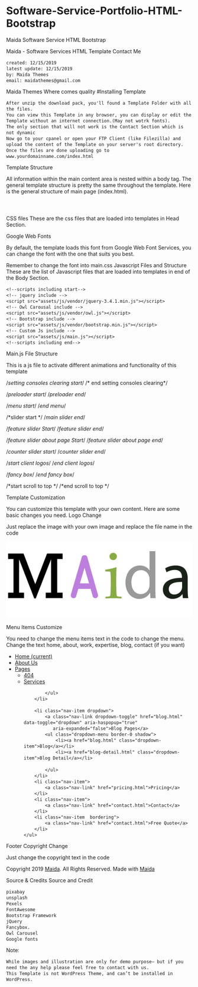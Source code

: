 # Software-Service-Portfolio-HTML-Bootstrap
Maida Software Service HTML Bootstrap

Maida - Software Services HTML Template
Contact Me

    created: 12/15/2019
    latest update: 12/15/2019
    by: Maida Themes
    email: maidathemes@gmail.com

Maida Themes Where comes quality
#Installing Template

    After unzip the download pack, you'll found a Template Folder with all the files.
    You can view this Template in any browser, you can display or edit the Template without an internet connection.(May not wotrk fonts).
    The only section that will not work is the Contact Section which is not dynamic
    Now go to your cpanel or open your FTP Client (like Filezilla) and upload the content of the Template on your server's root directory.
    Once the files are done uploading go to www.yourdomainname.com/index.html

Template Structure

All information within the main content area is nested within a body tag. The general template structure is pretty the same throughout the template. Here is the general structure of main page (index.html).

<!--Pre loader Start-->
<div class="spinner-wrapper"></div>
<!--Pre loader End-->

<!--Header starting-->
<header>
</header>
<!--Header ending-->

<!--slider section starting-->
<section>
</section>
<!--slider section ending-->

<!--Services section Starting-->
<section class="p-5">
</section>
<!--Services section ending-->

<!--Counter section Starting-->
<section class="section bg-counter pt-5  pb-5 position-relative"
         style="background: url('assets/img/slider/marvin-meyer-SYTO3xs06fU-unsplash.jpg') center center;">
</section>
<!--Counter section ending-->

<!--portfolio section start-->

<section id="portfolio" class="p-5">

</section>

<!--portfolio section ending-->

<!--Team section Start-->
<section id="team" class="p-5">

</section>

<!--Team section ending-->

<!--Latest Post section start-->

<section id="letestpost" class="p-5">
</section>

<!--Latest Post section ending-->

<!--Testimonial section ending-->
<section id="testimonial" class="p-5 testimonial-wrapper">

</section>
<!--Testimonial section ending-->

<!--Clients logos section strat-->
<section id="clientlogos" class="p-5 testimonial-wrapper">

</section>
<!--Clients logos section ending-->

<!--Contact section Start-->

<section id="Contact" class="p-5 testimonial-wrapper">

</section>

<!--Contact section ending-->

<!--Footer section starting-->

<footer class="mainfooter">

</footer>

<!--Footer section ending-->

<!--start scroll up-->
<a href="#" class="scrollup" style="display: block;"><i class="fa-angle-up fa"></i></a>
<!--end scroll up-->

 

 

 

 
CSS files
These are the css files that are loaded into templates in Head Section.

<!--Css Fonts and favicon Files start-->
<!-- favicon icon -->
<link rel="icon" href="assets/img/fav.png" type="image/gif" sizes="16x16">
<!-- Google Font -->
<link href="https://fonts.googleapis.com/css?family=Poppins&display=swap" rel="stylesheet">
<!-- Bootstrap CSS -->
<link href="assets/css/bootstrap.min.css" rel="stylesheet">
<!-- Fontawesome CSS -->
<link href="assets/css/all.css" rel="stylesheet">
<!-- Owl Carousal CSS -->
<link href="assets/css/owl.css" rel="stylesheet">
<!-- Custom CSS -->
<link href="assets/css/main.css" rel="stylesheet">
<!-- Custom Responsive CSS -->
<link href="assets/css/responsive.css" rel="stylesheet">
<!--Css Fonts and favicon Files end-->

 

 

 

 
Google Web Fonts

By default, the template loads this font from Google Web Font Services, you can change the font with the one that suits you best.

<!-- Google Font -->
<link href="https://fonts.googleapis.com/css?family=Poppins&display=swap" rel="stylesheet">

Remember to change the font into main.css
Javascript Files and Structure
These are the list of Javascript files that are loaded into templates in end of the Body Section.

    <!--scripts including start-->
    <!-- jquery include -->
    <script src="assets/js/vendor/jquery-3.4.1.min.js"></script>
    <!-- Owl Carousal include -->
    <script src="assets/js/vendor/owl.js"></script>
    <!-- Bootstrap include -->
    <script src="assets/js/vendor/bootstrap.min.js"></script>
    <!-- Custom Js include -->
    <script src="assets/js/main.js"></script>
    <!--scripts including end-->

Main.js File Structure

This is a js file to activate different animations and functionality of this template

/*setting consoles clearing start*/
/* end setting consoles clearing*/

/*preloader start*/
/*preloader end*/

/*menu start*/
/*end menu*/

/*slider start */
/*main slider end*/

/*feature slider Start*/
/*feature slider end*/

/*feature slider about page Start*/
/*feature slider about page end*/

/*counter slider start*/
/*counter slider end*/

/*start client logos*/
/*end client logos*/

/*fancy box*/
/*end fancy box*/

/*start scroll to top */
/*end scroll to top */

 
 

 
Template Customization

You can customize this template with your own content. Here are some basic changes you need.
Logo Change

Just replace the image with your own image and replace the file name in the code

 

<!--logo-->
<a class="navbar-brand" href="index.html">
    <img src="assets/img/logo.png" alt="logo" class="max-width-60px">
</a>
<!--end logo-->

 
Menu Items Customize

You need to change the menu items text in the code to change the menu. Change the text home, about, work, expertise, blog, contact (if you want)

<!--menu start-->
<div class="collapse navbar-collapse" id="navbarSupportedContent">
    <ul class="nav navbar-nav ml-auto">
        <li class="nav-item">
            <a class="nav-link" href="index.html">Home
                <span class="sr-only">(current)</span>
            </a>
        </li>
        <li class="nav-item">
            <a class="nav-link" href="about.html">About Us</a>
        </li>
        <li class="nav-item dropdown">
            <a href="#" data-toggle="dropdown" aria-haspopup="true"
               aria-expanded="false"
               class="nav-link dropdown-toggle">Pages </a>
            <ul class="dropdown-menu border-0 shadow">
                <li><a href="404.html" class="dropdown-item">404 </a></li>
                <li><a href="services.html" class="dropdown-item">Services </a></li>

            </ul>
        </li>

        <li class="nav-item dropdown">
            <a class="nav-link dropdown-toggle" href="blog.html" data-toggle="dropdown" aria-haspopup="true"
               aria-expanded="false">Blog Pages</a>
            <ul class="dropdown-menu border-0 shadow">
                <li><a href="blog.html" class="dropdown-item">Blog</a></li>
                <li><a href="blog-detail.html" class="dropdown-item">Blog Detail</a></li>

            </ul>
        </li>
        <li class="nav-item">
            <a class="nav-link" href="pricing.html">Pricing</a>
        </li>
        <li class="nav-item">
            <a class="nav-link" href="contact.html">Contact</a>
        </li>
        <li class="nav-item  bordering">
            <a class="nav-link" href="contact.html">Free Quote</a>
        </li>
    </ul>
</div>
<!--menu end-->

 
Footer Copyright Change

Just change the copyright text in the code

<!-- copyright -->
<div class="col-lg-6 col-md-6 col-sm-6">
    <p>Copyright 2019 <a href="javascript:void(0)">Maida</a>. All Rights Reserved. Made with <i
            class="fa fa-heart"></i>
        <a href="javascript:void(0)" class="greens">Maida</a>
    </p>
</div>
<!--end copyright -->

 

 

 

 
Source & Credits
Source and Credit

    pixabay
    unsplash
    Pexels
    FontAwesome
    Bootstrap Framework
    jQuery
    Fancybox.
    Owl Carousel
    Google fonts

Note:

    While images and illustration are only for demo purpose– but if you need the any help please feel free to contact with us.
    This Template is not WordPress Theme, and can’t be installed in WordPress.




